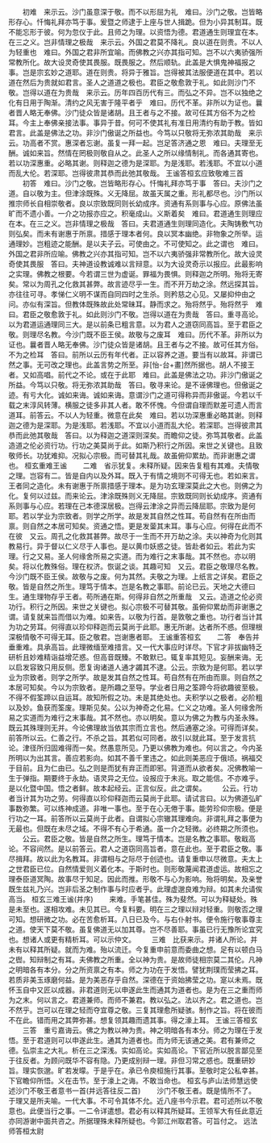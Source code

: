 <!-- { "loadSidebar": true } -->
　　初难　来示云。沙门虽意深于敬。而不以形屈为礼　难曰。沙门之敬。岂皆略形存心。忏悔礼拜亦笃于事。爰暨之师逮于上座与世人揖跪。但为小异其制耳。既不能忘形于彼。何为忽仪于此。且师之为理。以资悟为德。君道通生则理宜在本。在三之义。岂非情理之极哉　来示云。外国之君莫不降礼。良以道在则贵。不以人为轻重也　难曰。外国之君非所宜喻。而佛教之兴亦其指可知。岂不以六夷骄强所常教所化。故大设灵奇使其畏服。既畏服之。然后顺轨。此盖是大惧鬼神福报之事。岂是宗玄妙之道耶。道在则贵。将异于雅旨。岂得被其法服便道在其中。若以道在然后为贵就如君言。圣人之道道之极也。君臣之敬愈敦于礼。如此则沙门不敬。岂得以道在为贵哉　来示云。历年四百历代有三。而弘之不异。岂不以独绝之化有日用于陶渐。清约之风无害于隆平者乎　难曰。历代不革。非所以为证也。曩者晋人略无奉佛。沙门徒众皆是诸胡。且王者与之不接。故可任其方俗不为之检耳。今主上奉佛亲接法事。事异于昔。何可不使其礼有准日用清约有助于教。皆如君言。此盖是佛法之功。非沙门傲诞之所益也。今笃以只敬将无弥浓其助哉　来示云。功高者不赏。惠深者忘谢。虽复一拜一起。岂足答济通之恩　难曰。夫理至无酬。诚如来旨。然情在罔极则敬自从之。此圣人之所以缘情制礼。而各通其寄也。若以功深惠重。必略其谢。则释迦之德为是深耶。为是浅耶。若浅耶。不宜以小道而乱大伦。若深耶。岂得彼肃其恭而此弛其敬哉。
王谧答桓玄应致敬难三首
　　初答　难曰。沙门之敬。岂皆略形存心。忏悔礼拜亦笃于事　答曰。夫沙门之道。自以敬为主。但津涂既殊。义无降屈。故虽天属之重。形礼都尽也。沙门所以推宗师长自相崇敬者。良以宗致既同则长幼成序。资通有系则事与心应。原佛法虽旷而不遗小善。一介之功报亦应之。积毫成山。义斯着矣　难曰。君道通生则理应在本。在三之义。岂非情理之极哉　答曰。夫君道通生则理同造化。夫陶铸敷气功则弘矣。而未有谢惠于所禀。措感于理本者何。良以冥本幽绝。非物象之所举。运通理妙。岂粗迹之能酬。是以夫子云。可使由之。不可使知之。此之谓也　难曰。外国之君非所应喻。佛教之兴亦其指可知。岂不以六夷骄强非常教所化。故大设灵奇使其畏服　答曰。夫神道设教诚难以言辩意。以为大设灵奇示以报应。此最影响之实理。佛教之根要。今若谓三世为虚诞。罪福为畏惧。则释迦之所明。殆将无寄矣。常以为周孔之化救其甚弊。故言迹尽乎一生。而不开万劫之涂。然远探其旨。亦往往可寻。孝悌仁义明不谋而自同四时之生杀。则矜慈之心见。又屡抑仲由之问。亦似有深旨。但教体既殊故此处常昧耳。静而求之。殆将然乎。殆将然乎　难曰。君臣之敬愈敦于礼。如此则沙门不敬。岂得以道在为贵哉　答曰。重寻高论。以为君道运通理同三大。是以前条已粗言意。以为君人之道窃同高旨。至于君臣之敬。则理尽名教。今沙门既不臣王侯。故敬与之废耳　难曰。历代不革。非所以为证也。曩者晋人略无奉佛。沙门徒众皆是诸胡。且王者与之不接。故可任其方俗。不为之检耳　答曰。前所以云历有年代者。正以容养之道。要当有以故耳。非谓已然之事。无可改之理也。此盖言势之所至。非[怡-台+畫]然所据也。胡人不接王者。又如高唱。前代之不论。或在于此耶　难曰。此盖是佛法之功。非沙门傲诞之所益。今笃以只敬。将无弥浓其助哉　答曰。敬寻来论。是不诬佛理也。但傲诞之迹。有亏大化。诚如来诲。诚如来诲。意谓沙门之道可得称异而非傲诞。今若以千载之末淳风转薄。横服之徒多非其人者。敢不怀愧。今但谓自理而默差可遗人而言道耳。前答云。不以人为轻重。微意在此矣　难曰。若以功深惠重必略其谢。则释迦之德为是深耶。为是浅耶。若浅耶。不宜以小道而乱大伦。若深耶。岂得彼肃其恭而此弛其敬哉　答曰。以为释迦之道深则深矣。而瞻仰之徒。弥笃其敬者。此盖造道之伦必资行功。行功之美莫尚于此。如斯乃积行之所因。来世之关键也。且致敬师长。功犹难抑。况拟心宗极。而可替其礼哉。故虽俯仰累劫。而非谢惠之谓也。
桓玄重难王谧
　　二难　省示犹复。未释所疑。因来告复粗有其难。夫情敬之理。岂容有二。皆是自内以及外耳。既入于有情之境则不可得无也。若如来言。王者同之造化。未有谢惠于所禀措感于理本。是为功玄理深莫此之大也。则佛之为化。复何以过兹。而来论云。津涂既殊则义无降屈。宗致既同则长幼成序。资通有系则事与心应。若理在己本德深居极。岂得云津涂之异而云降屈耶。宗致为是何耶。若以学业为宗致者。则学之所学。故是发其自然之性耳。苟自然有在所由而禀。则自然之本居可知矣。资通之悟。更是发蓥其末耳。事与心应。何得在此而不在彼　又云。周孔之化救其甚弊。故尽于一生而不开万劫之涂。夫以神奇为化则其教易行。异于督以仁义尽于人事也。是以黄巾妖惑之徒。皆赴者如云。若此为实理。行之又易。圣人何缘舍所易之实道。而为难行之末事哉。其不然也。亦以明矣。将以化教殊俗。理在权济。恢诞之谈。其趣可知　又云。君臣之敬理尽名教。今沙门既不臣王侯。故敬与之废。何为其然。夫敬之为理。上纸言之详矣。君臣之敬。皆是自然之所生。理笃于情本。岂是名教之事耶。前论已云。天地之大德曰生。通生理物存乎王者。苟所通在斯。何得非自然之所重哉　又云。造道之伦必资功行。积行之所因。来世之关键也。拟心宗极不可替其敬。虽俯仰累劫而非谢惠之谓。请复就来旨而借以为难。如来告。以敬为行首。是敦敬之重也。功行者当计其为功之劳耳。何得直以珍仰释迦而云莫尚于此耶。惠无所谢。达者所不惑。但理根深极情敬不可得无耳。臣之敬君。岂谢惠者耶。
王谧重答桓玄
　　二答　奉告并垂重难。具承高旨。此理微缅至难措言。又一代大事应时详尽。下官才非拔幽特乏研析且妙难精诣益增茫惑。但高音既臻。不敢默已。辄复率其短见。妄酬来诲。无以启发容致只用反侧。愿复询诸道人通才蠲其不逮。公云。宗致为是何耶。若以学业为宗致者。则学之所学。故是发其自然之性耳。苟自然有在所由而禀。则自然之本居可知矣。今以为宗致者。是所趣之至导。学业者日用之筌蹄今将欲趣彼至极。不得不假筌蹄以自运耳。故知所假之功。未是其绝处也。夫积学以之极者。必阶粗以及妙。鱼获而筌废。理斯见矣。公以为神奇之化易。仁义之功难。圣人何缘舍所易之实道而为难行之末事哉。其不然也。亦以明矣。意以为佛之为教与内圣永殊。既云其殊理则无并。今论佛理故当依其宗而立言也。然后通塞之涂。可得而详矣。前答所以云。仁善之行。不杀之旨。其若似可同者。故引以就此耳。至于发言抗论。津径所归固难得而一矣。然愚意所见。乃更以佛教为难也。何以言之。今内圣所明以为出其言。善应若影向。如其不善千里违之。如此则美恶应于俄顷。祸福交于目前。且为仁由已。弘之则是而犹有弃正而即邪。背道而从欲者矣。况佛教喻一生于弹指。期要终于永劫。语灵异之无位。设报应于未兆。取之能信。不亦难乎。是以化暨中国。悟之者鲜。故本起经云。正言似反。此之谓矣。
　　公云。行功者当计其为功之劳。何得直以珍仰释迦而云莫尚于此耶。请试言曰。以为佛道弘旷事数弥繁。可以练神成道。非唯一事也。至于在心无倦于事。能劳珍仰宗极。便是行功之一耳。前答所以云莫尚于此者。自谓拟心宗辙其理难向。非谓礼拜之事便为无最也。但既在未尽之域。不得不有心于希通。虽一介之轻微。必终期之所须也。
　　公云。君臣之敬。皆是自然之所生。理笃于情本。岂是名教之事耶。敬戢高论。不容间然。是以前答云。君人之道窃同高旨者。意在此也。至于君臣之敬。事尽揖拜。故以此为名教耳。非谓相与之际尽于创迹也。请复重申以尽微意。夫太上之世君臣已位。自然情爱则义着化本。于斯时也。则形敬蔑闻君道虚运。故相忘之理泰臣道冥陶。故事尽于知足。因此而推。形敬不与心为影响。殆将明矣。及亲誉既生兹礼乃兴。岂非后圣之制作事与时应者乎。此理虚邈良难为辩。如其未允请俟高当。
桓玄三难王谧(并序)
　　来难。手笔甚佳。殊为斐然。可以为释疑处。殊是未至也。遂相攻难。未见其已。今复料要。明在三之理以辩对轻重。则敬否之理可知。想研微之功。必在苦愈析耳。八日已及今。与右仆射书。便令施行敬事尊主之道。使天下莫不敬。虽复佛道无以加其尊。岂不尽善耶。事虽已行无豫所论宜究也。想诸人或更有精析耳。可以示仲文。
　　三难　比获来示。并诸人所论。并未有以释其所疑。就而为难。殆以流迁。今复重申前意而委曲之想。足有以顿白马之辔。知辩制之有耳。夫佛教之所重。全以神为贵。是故师徒相宗莫二其伦。凡神之明暗各有本分。分之所资禀之有本。师之为功在于发悟。譬犹荆璞而莹拂之耳。若质非美玉琢磨何益。是为美恶存乎自然。深德在于资始拂莹之功。寔以未焉。既怀玉自中又匠以成器。非君道则无以申遂此生而通其为道者也。是为在三之重而师为之末。何以言之。君道兼师。而师不兼君。教以弘之。法以齐之。君之道也。岂不然乎。岂可以在理之轻而夺宜尊之敬。三复其理愈所疑骇。制作之旨。将在彼而不在此。错而用之其弊弥甚。想复领其趣而遗其事。得之濠上耳。
王谧三答桓玄
　　三答　重亏嘉诲云。佛之为教以神为贵。神之明暗各有本分。师之为理在于发悟。至于君道则可以申遂此生。通其为道者也。而为师无该通之美。君有兼师之德。弘崇主之大礼。析在三之深浅。实如高论。实如高论。下官近所以脱言鄙见至于往反者。为顾问既华不容有隐。乃更成别辩一理。非但习常之惑也。既重研妙旨。理实恢邈。旷若发曚。于是乎在。承已令庾桓施行其事。至敬时定公私幸甚。下官瞻仰所悟。义在击节。至于濠上之诲。不敢当命也。
桓玄与庐山法师慧远使述沙门不敬王者意书一首(并远答往反二首)
　　沙门不敬王者。既是情所不了。于理又是所夫喻。一代大事。不可令其体不允。近八座书今示君。君可述所以不敬意也。此便当行之事。一二令详遣想。君必有以释其所疑耳。王领军大有任此意近亦同游谢中面共咨之。所据理殊未释所疑也。今郭江州取君答。可旨付之。
远法师答桓太尉
